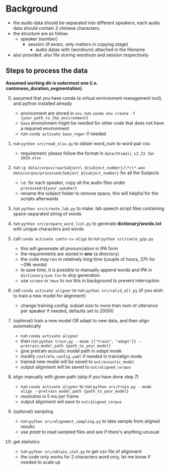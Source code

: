 # Background
- the audio data should be separated into different speakers, each audio data should contain 2 chinese characters.
- the structure are as follow:
	- speaker (number)
		- session (if exists, only matters in copying stage)
			- audio datas with (wordnum) attached in the filename
- also provided .xlsx file storing wordnum and session respectively

## Steps to process the data
**Assumed working dir is outermost one (i.e. cantonese_duration_segmentation)**

0. assumed that you have conda (a virtual environment management tool), and python installed already
	- environment are stored in `env`. run `conda env create -f {your_path_to_the_environment}`
	- `base` environment might be needed for other code that does not have a required environment
	- run `conda activate base_roger` if needed

1. run `python src/read_xlsx.py` to obtain word_num to word pair csv.
	- requirement: please follow the format in `data/Stimuli_v2_23 Jan 2020.xlsx`

2. run `cp data/corpus/raw/Subject\ ${subject_number}/\*/\*.wav data/corpus/processed/Subject_${subject_number}` for all the Subjects
	- i.e. for each speaker, copy all the audio files under `processed/${your_speaker}`
	- rename the subject folder to remove space, this will helpful for the scripts afterwards

3. run `python src/create_lab.py` to make .lab speech script files containing space-separated string of words

4. run `python src/prepare_word_list.py` to generate **dictionary/words.txt** with unique characters and words

5. call `conda activate canto-cv-align` to run `python src/canto_g2p.py`
	- this will genereate all pronunciation in IPA form
	- the requirements are stored in **env** (a directory)
	- the code may run in relatively long time (couple of hours, 37h for ~29k words)
	- to save time, it is possible to manually append words and IPA in `dictionary/yue.tsv` to skip generation
	- use `screen` or `tmux` to run this in background to prevent interruption

6. call `conda activate aligner` to run `python src/valid_all.py` (if you wish to train a new model for alignment)
	- change training config: subset size to more than num of utterance per speaker if needed, defaults set to 20000

7. (optional) train a new model OR adapt to new data, and then align automatically
	- run `conda activate aligner`
	- then run `python train.py --mode {["train", "adapt"]} --pretrain_model_path {path_to_your_model}`
	- give pretrain acoustic model path in *adapt* mode
	- modify `conf/mfa_config.yaml` if needed in train/align mode
	- trained new model will be saved to `out/acoustic_model`
	- output alignment will be saved to `out/aligned_corpus`

8. align manually with given path (skip if you have done step 7)
	- run `conda activate aligner` to run `python src/train.py --mode align --pretrain_model_path {path_to_your_model}`
	- resolution is 5 ms per frame
	- output alignment will save to `out/aligned_corpus`

9. (optional) sampling
	- run `python src/alignment_sampling.py` to take sample from aligned results
	- use *praat* to read sampled files and see if there's anything unusual

10. get statistics
	- run `python src/obtain_stat.py` to get csv file of alignment
	- the code only works for 2 characters word only, let me know if needed to scale up